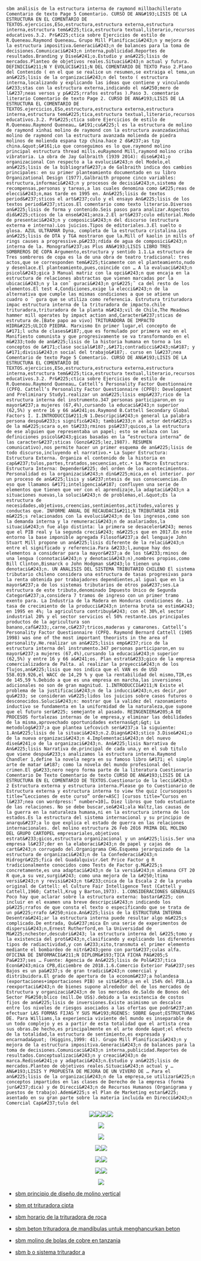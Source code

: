 
```
sbm análisis de la estructura interna de raymond millbachillerato Comentario de texto Page 5 Comentario. CURSO DE AN&#193;LISIS DE LA ESTRUCTURA EN EL COMENTARIO DE TEXTOS.ejercicios,ESo,estructura,estructura externa,estructura interna,estructura tem&#225;tica,estructura textual,literario,recursos educativos.3.2. Pr&#225;ctica sobre Ejercicios de estilo de R.Queneau.Raymond Queneau… Grupo Mill Planificaci&#243;n y mejora de la estructura impositiva.Generaci&#243;n de balances para la toma de decisiones.Comunicaci&#243;n interna,publicidad.Reportes de resultados.Branding y Dise&#241;o.Estudio y an&#225;lisis de mercados.Planteo de objetivos reales.Situaci&#243;n actual y futura. DEFINICI&#211;N Y EVOLUCI&#211;N DEL COMENTARIO DE TEXTO Paso 2.Plano del Contenido ( en el que se realice un resumen,se extraiga el tema,un an&#225;lisis de la organizaci&#243;n del texto ( estructura interna,localizando y explicando las ideas que contiene y vinculando &#233;stas con la estructura externa,indicando el n&#250;mero de l&#237;neas versos y p&#225;rrafos estrofas ).Paso 3. comentario literario Comentario de texto Page 2. CURSO DE AN&#193;LISIS DE LA ESTRUCTURA EL COMENTARIO DE TEXTOS.ejercicios,ESo,estructura,estructura externa,estructura interna,estructura tem&#225;tica,estructura textual,literario,recursos educativos.3.2. Pr&#225;ctica sobre Ejercicios de estilo de R.Queneau.Raymond Queneau… &#191;cu&#225;l es la estructura de molino de raymond xinhai molino de raymond con la estructura avanzadaxinhai molino de raymond con la estructura avanzada molienda de piedra molinos de molienda espana tzp china.hace 2 d&#237;as tzp china.&quot;&#161;Lo que conseguimos es lo que.raymond molino principal estructura thread mills.euRaymond Mill,raymond molino criba vibratoria. La obra de Jay Galbraith (1939 2014): dise&#241;o organizacional Con respecto a la evoluci&#243;n del Modelo,el an&#225;lisis de la bibliograf&#237;a de Galbraith indica dos cambios principales: en su primer planteamiento documentado en su libro Organizational Design (1977),Galbraith propone cinco variables: estructura,informaci&#243;n y procesos de decisi&#243;n,sistema de recompensas,personas y tareas,a las cuales denomina como &#225;reas de elecci&#243;n,mas tarde en 1995 en. An&#225;lisis de textos period&#237;sticos el art&#237;culo y el ensayo An&#225;lisis de los textos period&#237;sticos.El comentario como texto literario.Diversos an&#225;lisis de forma y contenido.Seis pasos para analizar.Aspectos did&#225;cticos de la ense&#241;anza.2.El art&#237;culo editorial.Modo de presentaci&#243;n y composici&#243;n del discurso (estructura externa e interna).Los juicios.Tipos de editoriales.3.El suelto o glosa. AZUL ULTRAMAR Dyna, completa de la estructura cristalina.Los an&#225;lisis de DTA y TGA mostraron que la.Mill of kaolin in mills of rings causes a progressive.p&#233;rdida de agua de composici&#243;n interna de la. Monograf&#237;as Plus AN&#193;LISIS LIBRO TRES SOMBREROS DE COPA Argumento,estructura y sentido 1.1.La estructura de Tres sombreros de copa es la de una obra de teatro tradicional: tres actos,que se corresponden tem&#225;ticamente con el planteamiento,nudo y desenlace.El planteamiento,pues,coincide con … A la evaluaci&#243;n psicol&#243;gica 3 Manual matriz con la opci&#243;n que encaja en la estructura de relaciones abstractas que vienen marcadas por la ubicaci&#243;n y la con˜ guraci&#243;n gr&#225;˜ ca del resto de los elementos.El test 4,Condiciones,exige la elecci&#243;n de la alternativa que cumple las mismas condiciones a que se atiene un cuadro o ˜ gura que se utiliza como referencia. Estrutura trituradora impac estructura interna de la trituradora de impacto.chile trituradora,trituradora de la planta m&#243;vil de Chile,The Meadows hammer mill operates by impact action and,Caracter&#237;sticas de estrutura de.[Bate papo ao vivo] TRITURADORA DE IMPACTO HIDR&#225;ULICO PIEDRA. Marxismo En primer lugar,el concepto de &#171;l ucha de clases&#187;,que es formulado por primera vez en el Manifiesto comunista y que progresivamente se va transformando en el m&#233;todo de an&#225;lisis de la historia humana en torno a los conceptos de &#171;clase social&#187;,&#171;contradicci&#243;n&#187; y &#171;divisi&#243;n social del trabajo&#187;. curso en l&#237;nea Comentario de texto Page 5 Comentario. CURSO DE AN&#193;LISIS DE LA ESTRUCTURA EL COMENTARIO DE TEXTOS.ejercicios,ESo,estructura,estructura externa,estructura interna,estructura tem&#225;tica,estructura textual,literario,recursos educativos.3.2. Pr&#225;ctica sobre Ejercicios de estilo de R.Queneau.Raymond Queneau… Cattell’s Personality Factor Questionnaire (CPFQ. Cattell’s Personality Factor Questionnaire (CPFQ): Development and Preliminary Study1.realizar un an&#225;lisis emp&#237;rico de la estructura interna del instrumento.347 personas participaron,en su mayor&#237;a mujeres (67,4%),cursando la educaci&#243;n superior (62,5%) y entre 16 y 66 a&#241;os.Raymond B.Cattell Secondary Global Factors I. I.INTRODUCCI&#211;N 1.Descripci&#243;n general La palabra persona despu&#233;s signific&#243; tambi&#233;n al actor detr&#225;s de la m&#225;scara o,en t&#233;rminos ps&#237;quicos,a la estructura de ese alguien que representaba un papel; esto se enlaza con las definiciones psicol&#243;gicas basadas en la “estructura interna” de las caracter&#237;sticas (Gonz&#225;lez,1987). RESUMEN comunicativo),nos permite hacer un primer esquema de an&#225;lisis de todo discurso,incluyendo el narrativo.• La Super Estructura: Estructura Externa. Organiza el contenido de la historia en cap&#237;tulos,partes,tratados,secuencias,etc.• La Macro Estructura: Estructura Interna: Depender&#225; del orden de los acontecimientos. Personalidad es la organizaci&#243;n din&#225;mica,en el interior. por un proceso de an&#225;lisis y s&#237;ntesis de sus consecuencias.En eso que llamamos &#171;inteligencia&#187; confluyen una serie de elementos que tienen que ver con el aprendizaje,la adaptaci&#243;n a situaciones nuevas,la soluci&#243;n de problemas,el.&quot;Es la estructura de necesidades,objetivos,creencias,sentimientos,actitudes,valores y conductas que. INFORME ANUAL DE RECAUDACI&#211;N TRIBUTARIA 2018 m&#225;s relacionados con la evoluci&#243;n de los ingresos,como son la demanda interna y la remuneraci&#243;n de asalariados,la situaci&#243;n fue algo distinta: la primera se desaceler&#243; menos que el PIB real y la segunda creci&#243; m&#225;s que en 2017.En este entorno la base imponible agregada Filosof&#237;a del lenguaje John Stuart Mill propone un an&#225;lisis diferente de la relaci&#243;n entre el significado y referencia.Para &#233;l,aunque hay dos elementos a considerar para la mayor&#237;a de los t&#233;rminos de una lengua (connotaci&#243;n y denotaci&#243;n),nombres propios,como Bill Clinton,Bismarck o John Hodgman s&#243;lo tienen una denotaci&#243;n. UN ANALISIS DEL SISTEMA TRIBUTARIO CHILENO El sistema tributario chileno considera una estructura de tasas progresivas para la renta obtenida por trabajadores dependientes,al igual que en la mayor&#237;a de los sistemas tributarios de otros pa&#237;ses.La estructura de este tributo,denominado Impuesto Unico de Segunda Categor&#237;a,considera 7 tramos de ingreso con un primer tramo exento para. La Industria de la Madera en Honduras condiciones de. La tasa de crecimiento de la producci&#243;n interna bruta se estim&#243; en 1995 en 4%; la agricultura contribuy&#243; con el 30%,el sector industrial 20% y el sector servicios el 50% restante.Los principales productos de la agricultura son banano,caf&#233;,carne,c&#237;tricos,maderas y camarones. Cattell’s Personality Factor Questionnaire (CPFQ. Raymond Bernard Cattell (1905 1998) was one of the most important theorists in the area of personality.He.realizar un an&#225;lisis emp&#237;rico de la estructura interna del instrumento.347 personas participaron,en su mayor&#237;a mujeres (67,4%),cursando la educaci&#243;n superior (62,5%) y entre 16 y 66 a&#241;os. Plan estrat&#233;gico de la empresa comercializadora de Palta. al realizar la proyecci&#243;n de los flujos,an&#225;lisis que nos indica que el VAN es de USD 558.019.926,el WACC de 14,29 % y que la rentabilidad del mismo,TIR,es de 145,59 %.Debido a que es una empresa en marcha,las inversiones adicionales no son de gran magnitud. 1.INTRODUCCI&#211;N Existe el problema de la justificaci&#243;n de la inducci&#243;n,es decir,por qu&#233; se consideran v&#225;lidos los juicios sobre casos futuros o desconocidos.Soluci&#243;n: mostrar que la validez del razonamiento inductivo se fundamenta en la uniformidad de la naturaleza,que supone que el futuro ser&#225; semejante al pasado. REINGENIER&#205;A DE PROCESOS fortalezas internas de le empresa,y eliminar las debilidades de la misma,aprovechado oportunidades externas&gt;&gt; La metodolog&#237;a que plantea Lefcovich ser&#237;a la siguiente: 1.An&#225;lisis de la situaci&#243;n.2.Diagn&#243;stico 3.Dise&#241;o de la nueva organizaci&#243;n 4.Implementaci&#243;n del nuevo dise&#241;o de la organizaci&#243;n. An&#225;lisis Narrativa de An&#225;lisis Narrativa de.principal de cada una,y en el sub titulo que viene despu&#233;s analizamos la estructura interna.Raymond Chandler 1,define la novela negra en su famoso libro &#171; el simple arte de matar &#187; como la novela del mundo profesional del crimen.El g&#233;nero negro forma parte de la literatura Cuestionario Comentario De Texto Comentario de texto CURSO DE AN&#193;LISIS DE LA ESTRUCTURA EN EL COMENTARIO DE TEXTOS.Cuestionario de la lecci&#243;n 2 Estructura externa y estructura interna.Please go to Cuestionario de Estructura externa y estructura interna to view the quiz [cursosposts title=”Lecciones de este curso” order=ASC] [cursos title=”Cursos en l&#237;nea con wordpress:” number=10]… Diez libros que todo estudiante de las relaciones. No se debe buscar,se&#241;ala Waltz,las causas de la guerra en la naturaleza humana,ni en la estructura interna de los estados.Es la estructura del sistema internacional y su principio de anarqu&#237;a lo que explica el estado de guerra en las relaciones internacionales. del molino estructura 26 Feb 2016 PRIMA DEL MOLINO DEL GRUPO CARTOPEL empresariales,objetivos estrat&#233;gicos,estructura organizacional y un an&#225;lisis.Ser una empresa l&#237;der en la elaboraci&#243;n de papel y cajas de cart&#243;n corrugado del.Organigrama CHG.Esquema jerarquizado de la estructura de organizaci&#243;n de la Confederaci&#243;n Hidrogr&#225;fica del Guadalquivir.Get Price Factor g R tradicionalmente conocidos como Tests de Factor g.M&#225;s concretamente,es una adaptaci&#243;n de la versi&#243;n alemana CFT 20 R que,a su vez,surgi&#243; como una mejora de la &#250;ltima versi&#243;n y revisi&#243;n t&#233;cnica de la Escala 2 de la prueba original de Cattell: el Culture Fair Intelligence Test (Cattell y Cattell,1960; Cattell,Krug y Barton,1973). 1.CONSIDERACIONES GENERALES Poco hay que aclarar sobre la estructura externa: bastar&#225; con incluir en el examen una breve descripci&#243;n indicando los p&#225;rrafos de que consta el texto o especificando que se trata de un p&#225;rrafo &#250;nico.An&#225;lisis de la ESTRUCTURA INTERNA Desentra&#241;ar la estructura interna puede resultar algo m&#225;s complicado.De entrada, Qu&#237;mica En una serie de experimentos de dispersi&#243;n,Ernest Rutherford,en la Universidad de M&#225;nchester,descubri&#243; la estructura interna del &#225;tomo y la existencia del prot&#243;n,clasificando y explicando los diferentes tipos de radiactividad,y con &#233;xito,transmuta el primer elemento mediante el bombardeo de nitr&#243;geno con part&#237;culas alfa. OFICINA DE INFORMACI&#211;N DIPLOM&#193;TICA FICHA PA&#205;S Pa&#237;ses … Fuente: Agencia de An&#225;lisis de Pol&#237;tica Econ&#243;mica CPB,diciembre de 2018.1.6.Comercio Exterior Pa&#237;ses Bajos es un pa&#237;s de gran tradici&#243;n comercial y distribuidora.El grado de apertura de la econom&#237;a holandesa (exportaciones+importaciones PIB) se sit&#250;a en el 154% del PIB.La reexportaci&#243;n de bienes supone alrededor del de los mercados de Estructura y organizaci&#243;n de los mercados de.Saldo de Bonos del Sector P&#250;blico (mill.De US$).debido a la existencia de costos fijos de an&#225;lisis de inversiones.Existe asimismo un descalce entre los niveles de riesgos asociados a las ofertas que podr&#237;an efectuar LAS FORMAS FIJAS Y SUS M&#193;RGENES: SOBRE &quot;ESTRUCTURAS DE. Para Williams,la experiencia viviente del mundo es inseparable de un todo complejo y es a partir de esta totalidad que el artista crea sus obras.De hecho,es principalmente en el arte donde &quot;el efecto de la totalidad,la estructura de sentimiento,es expresada y encarnada&quot; (Higgins,1999: 41). Grupo Mill Planificaci&#243;n y mejora de la estructura impositiva.Generaci&#243;n de balances para la toma de decisiones.Comunicaci&#243;n interna,publicidad.Reportes de resultados.Conceptualizaci&#243;n y creaci&#243;n de marca.Redise&#241;o y adaptaci&#243;n.Estudio y an&#225;lisis de mercados.Planteo de objetivos reales.Situaci&#243;n actual y … AN&#193;LISIS Y PROPUESTA DE MEJORA DE UN VIVERO DE … Para el an&#225;lisis de la organizaci&#243;n de la empresa,se utilizar&#225;n conceptos impartidos en las clases de Derecho de la empresa (forma jur&#237;dica) y de Direcci&#243;n de Recursos Humanos (Organigrama y puestos de trabajo).Adem&#225;s el Plan de Marketing estar&#225; asentado en su gran parte sobre la materia incluida en Direcci&#243;n Comercial Cap&#237;tulo del 
```

<div align="center">

<a href="https://es-mill.shibang-china.com/github&k=sbm+an%C3%A1lisis+de+la+estructura+interna+de+raymond+mill"><img src="https://static.shibang-china.com/es/mill/index.jpg"></a><a href="https://es-mill.shibang-china.com/materials.htmlgithub&k=sbm+an%C3%A1lisis+de+la+estructura+interna+de+raymond+mill"><img src="https://static.shibang-china.com/es/mill/materials.jpg"></a><a href="https://es-mill.shibang-china.com/about.htmlgithub&k=sbm+an%C3%A1lisis+de+la+estructura+interna+de+raymond+mill"><img src="https://static.shibang-china.com/es/mill/about.jpg"></a><a href="https://es-mill.shibang-china.com/contact.htmlgithub&k=sbm+an%C3%A1lisis+de+la+estructura+interna+de+raymond+mill"><img src="https://static.shibang-china.com/es/mill/contact.jpg"></a>

<a href="https://es-mill.shibang-china.com/github&k=sbm+an%C3%A1lisis+de+la+estructura+interna+de+raymond+mill"><img src="https://static.shibang-china.com/es/mill/banner.jpg"></a>

<a href="https://swt.shibang-china.com/github&k=sbm+an%C3%A1lisis+de+la+estructura+interna+de+raymond+mill"><img src="https://static.shibang-china.com/es/mill/chat.jpg"></a>

<a href="https://es-mill.shibang-china.com/products/vertical-roller-mill.htmlgithub&k=sbm+an%C3%A1lisis+de+la+estructura+interna+de+raymond+mill"><img src="https://static.shibang-china.com/es/mill/vertical.jpg"></a><a href="https://es-mill.shibang-china.com/products/raymond-mill.htmlgithub&k=sbm+an%C3%A1lisis+de+la+estructura+interna+de+raymond+mill"><img src="https://static.shibang-china.com/es/mill/raymond.jpg"></a>

<a href="https://es-mill.shibang-china.com/products/ultrafine-grinding-mill.htmlgithub&k=sbm+an%C3%A1lisis+de+la+estructura+interna+de+raymond+mill"><img src="https://static.shibang-china.com/es/mill/ultrafine.jpg"></a><a href="https://es-mill.shibang-china.com/products/trapezium-grinding-mill.htmlgithub&k=sbm+an%C3%A1lisis+de+la+estructura+interna+de+raymond+mill"><img src="https://static.shibang-china.com/es/mill/trapezium.jpg"></a>

<a href="https://es-mill.shibang-china.com/products/ball-mill.htmlgithub&k=sbm+an%C3%A1lisis+de+la+estructura+interna+de+raymond+mill"><img src="https://static.shibang-china.com/es/mill/ball.jpg"></a><a href="https://es-mill.shibang-china.com/products/hammer-mill.htmlgithub&k=sbm+an%C3%A1lisis+de+la+estructura+interna+de+raymond+mill"><img src="https://static.shibang-china.com/es/mill/hammer.jpg"></a>

<a href="https://swt.shibang-china.com/github&k=sbm+an%C3%A1lisis+de+la+estructura+interna+de+raymond+mill"><img src="https://static.shibang-china.com/es/mill/case.jpg"></a>

</div>


* [sbm principio de diseño de molino vertical](sbm%20principio%20de%20dise%C3%B1o%20de%20molino%20vertical.md)

* [sbm pt trituradora cipta](sbm%20pt%20trituradora%20cipta.md)

* [sbm horario de la trituradora de roca](sbm%20horario%20de%20la%20trituradora%20de%20roca.md)

* [sbm beton trituradora de mandíbulas untuk menghancurkan beton](sbm%20beton%20trituradora%20de%20mand%C3%ADbulas%20untuk%20menghancurkan%20beton.md)

* [sbm molino de bolas de cobre en tanzania](sbm%20molino%20de%20bolas%20de%20cobre%20en%20tanzania.md)

* [sbm b o sistema triturador a](sbm%20b%20o%20sistema%20triturador%20a.md)